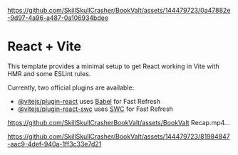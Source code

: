 
https://github.com/SkillSkullCrasher/BookValt/assets/144479723/0a47882e-9d97-4a96-a487-0a106934bdee
# React + Vite

This template provides a minimal setup to get React working in Vite with HMR and some ESLint rules.

Currently, two official plugins are available:

- [@vitejs/plugin-react](https://github.com/vitejs/vite-plugin-react/blob/main/packages/plugin-react/README.md) uses [Babel](https://babeljs.io/) for Fast Refresh
- [@vitejs/plugin-react-swc](https://github.com/vitejs/vite-plugin-react-swc) uses [SWC](https://swc.rs/) for Fast Refresh


https://github.com/SkillSkullCrasherBookValt/assets/BookValt Recap.mp4…






https://github.com/SkillSkullCrasher/BookValt/assets/144479723/81984847-aac9-4def-940a-1ff3c33e7d21

